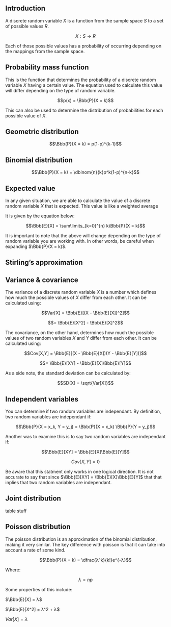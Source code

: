 ## Introduction

A discrete random variable $X$ is a function from the sample space $S$ to a set of possible values $R$.

$$X: S \rightarrow R$$

Each of those possible values has a probability of occurring depending on the mappings from the sample space.

<!-- For example... -->

## Probability mass function

This is the function that determines the probability of a discrete random variable $X$ having a certain value. The equation used to calculate this value will differ depending on the type of random variable.

$$p(x) = \Bbb{P}(X = k)$$

This can also be used to determine the distribution of probabilities for each possible value of $X$.

<!-- Insert graph here -->

## Geometric distribution

$$\Bbb{P}(X = k) = p(1-p)^{k-1}$$

## Binomial distribution

$$\Bbb{P}(X = k) = \dbinom{n}{k}p^k(1-p)^{n-k}$$

## Expected value

In any given situation, we are able to calculate the value of a discrete random variable $X$ that is expected. This value is like a weighted average

It is given by the equation below:

$$\Bbb{E}[X] = \sum\limits_{k=0}^{n} k\Bbb{P}(X = k)$$

It is important to note that the above will change depending on the type of random variable you are working with. In other words, be careful when expanding $\Bbb{P}(X = k)$.

## Stirling’s approximation

## Variance & covariance

The variance of a discrete random variable $X$ is a number which defines how much the possible values of $X$ differ from each other. It can be calculated using:

$$Var[X] = \Bbb{E}[(X - \Bbb{E}[X])^2]$$

$$= \Bbb{E}[X^2] - \Bbb{E}[X]^2$$

The covariance, on the other hand, determines how much the possible values of two random variables $X$ and $Y$ differ from each other. It can be calculated using:

$$Cov[X,Y] = \Bbb{E}[(X - \Bbb{E}[X])(Y - \Bbb{E}[Y])]$$

$$= \Bbb{E}[XY] - \Bbb{E}[X]\Bbb{E}[Y]$$

As a side note, the standard deviation can be calculated by:

$$SD(X) = \sqrt{Var[X]}$$

## Independent variables

You can determine if two random variables are independant. By definition, two random variables are independant if:

$$\Bbb{P}(X = x_k, Y = y_j) = \Bbb{P}(X = x_k) \Bbb{P}(Y = y_j)$$

Another was to examine this is to say two random variables are independant if:

$$\Bbb{E}[XY] = \Bbb{E}[X]\Bbb{E}[Y]$$

$$Cov[X,Y] = 0$$

Be aware that this statment only works in one logical direction. It is not accurate to say that since $\Bbb{E}[XY] = \Bbb{E}[X]\Bbb{E}[Y]$ that that inplies that two random variables are independant.

## Joint distribution

table stuff

## Poisson distribution

The poisson distribution is an approximation of the binomial distribution, making it very similar. The key difference with poisson is that it can take into account a rate of some kind.

$$\Bbb{P}(X = k) = \dfrac{λ^k}{k!}e^{-λ}$$

Where:

$$λ = np$$

Some properties of this include:

$\Bbb{E}[X] = λ$

$\Bbb{E}[X^2] = λ^2 + λ$

$Var[X] = λ$
